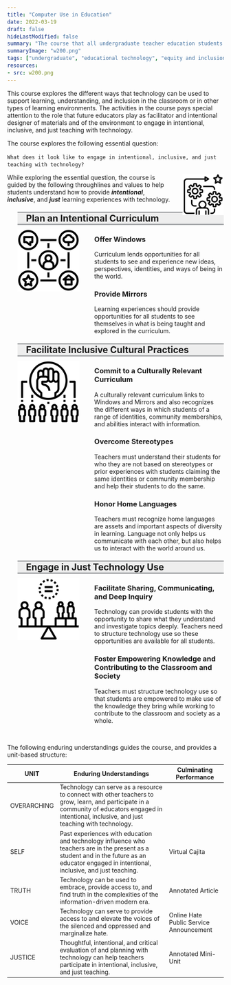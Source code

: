 ```yaml
---
title: "Computer Use in Education"
date: 2022-03-19
draft: false
hideLastModified: false
summary: "The course that all undergraduate teacher education students take prior to being admitted into the program."
summaryImage: "w200.png"
tags: ["undergraduate", "educational technology", "equity and inclusion"]
resources:
- src: w200.png
---
```


This course explores the different ways that technology can be used to support learning, understanding, and inclusion in the classroom or in other types of learning environments. The activities in the course pays special attention to the role that future educators play as facilitator and intentional designer of materials and of the environment to engage in intentional, inclusive, and just teaching with technology.

The course explores the following essential question:

`What does it look like to engage in intentional, inclusive, and just teaching with technology?`

<img style="float: right; clear: left; padding-left: 20px;" src="througlinesvalues.png" alt="Throughlines and Values logo" width="96" height="96" />

While exploring the essential question, the course is guided by the following throughlines and values to help students understand how to provide <em><strong>intentional</strong></em>, <em><strong>inclusive</strong></em>, and <em><strong>just</strong></em> learning experiences with technology.

<ul style="list-style: none; margin: 0;">
    <li>
        <h2 style="background-color: #eeeeee; border-top: solid 3px #a7a9ab; border-bottom: solid 3px #a7a9ab; padding-left: 20px; padding-right: 20px; margin-top: 20px; margin-bottom: 10px;">Plan an Intentional Curriculum</h2>
        <img style="float:left;" src="intentional.png" alt="Plan an Intentional Curriculum" width="144" height="144" />
        <ul style="list-style: none; margin: 0; margin-left: 155px;">
            <li>
                <h3>Offer Windows</h3>
                <p>Curriculum lends opportunities for all students to see and experience new ideas, perspectives, identities, and ways of being in the world.</p>
            </li>
            <li>
                <h3>Provide Mirrors</h3>
                <p>Learning experiences should provide opportunities for all students to see themselves in what is being taught and explored in the curriculum.</p>
            </li>
        </ul>
    </li>
    <li>
        <h2 style="background-color: #eeeeee; border-top: solid 3px #a7a9ab; border-bottom: solid 3px #a7a9ab; padding-left: 20px; padding-right: 20px; margin-top: 20px; margin-bottom: 10px;">Facilitate Inclusive Cultural Practices</h2>
        <img style="float:left;" src="inclusive.png" alt="Facilitate Inclusive Cultural Practices" width="144" height="144" />
        <ul style="list-style: none; margin: 0; margin-left: 155px;">
            <li>
                <h3>Commit to a Culturally Relevant Curriculum</h3>
                <p>A culturally relevant curriculum links to Windows and Mirrors and also recognizes the different ways in which students of a range of identities, community memberships, and abilities interact with information.</p>
            </li>
            <li>
                <h3>Overcome Stereotypes</h3>
                <p>Teachers must understand their students for who they are not based on stereotypes or prior experiences with students claiming the same identities or community membership and help their students to do the same.</p>
            </li>
            <li>
                <h3>Honor Home Languages</h3>
                <p>Teachers must recognize home languages are assets and important aspects of diversity in learning. Language not only helps us communicate with each other, but also helps us to interact with the world around us.</p>
            </li>
        </ul>
    </li>
    <li>
        <h2 style="background-color: #eeeeee; border-top: solid 3px #a7a9ab; border-bottom: solid 3px #a7a9ab; padding-left: 20px; padding-right: 20px; margin-top: 20px; margin-bottom: 10px;">Engage in Just Technology Use</h2>
        <img style="float:left;" src="justtechuse.png" alt="Engage in Just Technology Use" width="144" height="144" />
        <ul style="list-style: none; margin: 0; margin-left: 155px;">
            <li>
                <h3>Facilitate Sharing, Communicating, and Deep Inquiry</h3>
                <p>Technology can provide students with the opportunity to share what they understand and investigate topics deeply. Teachers need to structure technology use so these opportunities are available for all students.</p>
            </li>
            <li>
                <h3>Foster Empowering Knowledge and Contributing to the Classroom and Society</h3>
                <p>Teachers must structure technology use so that students are empowered to make use of the knowledge they bring while working to contribute to the classroom and society as a whole.</p>
            </li>
        </ul>
    </li>
</ul>

<br />

The following enduring understandings guides the course, and provides a unit-based structure:

UNIT | Enduring Understandings | Culminating Performance
-----|-------------------------|-------------------------
OVERARCHING | Technology can serve as a resource to connect with other teachers to grow, learn, and participate in a community of educators engaged in intentional, inclusive, and just teaching with technology. |
SELF | Past experiences with education and technology influence who teachers are in the present as a student and in the future as an educator engaged in intentional, inclusive, and just teaching. | Virtual Cajita
TRUTH | Technology can be used to embrace, provide access to, and find truth in the complexities of the information-driven modern era. | Annotated Article
VOICE | Technology can serve to provide access to and elevate the voices of the silenced and oppressed and marginalize hate. | Online Hate Public Service Announcement
JUSTICE | Thoughtful, intentional, and critical evaluation of and planning with technology can help teachers participate in intentional, inclusive, and just teaching. | Annotated Mini-Unit
